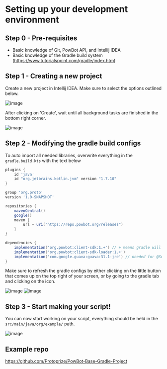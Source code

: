 
# Setting up your development environment

## Step 0 - Pre-requisites

* Basic knowledge of Git, PowBot API, and Intellij IDEA  
* Basic knowledge of the Gradle build system (https://www.tutorialspoint.com/gradle/index.htm)

## Step 1 - Creating a new project

Create a new project in Intellij IDEA. Make sure to select the options outlined below. 

![image](https://user-images.githubusercontent.com/64224090/219946807-9beed9d4-1944-47b6-b162-d5c59b9921eb.png)

After clicking on 'Create', wait until all background tasks are finished in the bottom right corner.

![image](https://user-images.githubusercontent.com/64224090/219946899-c4e0fdd2-8c8a-46e2-b0b0-5ba97d397005.png)


## Step 2 - Modifying the gradle build configs

To auto import all needed libraries, overwrite everything in the `gradle.build.kts` with the text below


```gradle
plugins {
    id 'java'
    id "org.jetbrains.kotlin.jvm" version "1.7.10"
}

group 'org.proto'
version '1.0-SNAPSHOT'

repositories {
    mavenCentral()
    google()
    maven {
        url = uri("https://repo.powbot.org/releases")
    }
}

dependencies {
    implementation('org.powbot:client-sdk:1.+') // + means gradle will pull the latest libs on refresh of project
    implementation('org.powbot:client-sdk-loader:1.+') 
    implementation('com.google.guava:guava:31.1-jre') // needed for @Subscribe annotations / event bus  
}
```

Make sure to refresh the gradle configs by either clicking on the little button that comes up on the top right of your screen, or by going to the gradle tab and clicking on the icon.

![image](https://user-images.githubusercontent.com/64224090/219947190-7602be9f-13ef-4773-8586-8d505485f7f2.png)
![image](https://user-images.githubusercontent.com/64224090/219947265-76d82b7e-fc60-4043-884d-1769834e3823.png)



## Step 3 - Start making your script!

You can now start working on your script, everything should be held in the `src/main/java/org/example/` path.

![image](https://user-images.githubusercontent.com/64224090/219947446-0d484448-bfcc-4f8e-82fb-7affab12bf1f.png)


## Example repo

https://github.com/Protoprize/PowBot-Base-Gradle-Project

